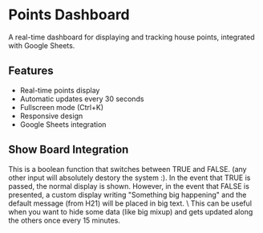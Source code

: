 # Points Dashboard

A real-time dashboard for displaying and tracking house points, integrated with Google Sheets.

## Features

- Real-time points display
- Automatic updates every 30 seconds
- Fullscreen mode (Ctrl+K)
- Responsive design
- Google Sheets integration

## Show Board Integration
This is a boolean function that switches between TRUE and FALSE. (any other input will absolutely destory the system :). In the event that TRUE is passed, the normal display is shown. However, in the event that FALSE is presented, a custom display writing "Something big happening" and the default message (from H21) will be placed in big text. \ This can be useful when you want to hide some data (like big mixup) and gets updated along the others once every 15 minutes.